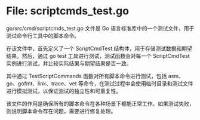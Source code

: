 # File: scriptcmds_test.go

go/src/cmd/scriptcmds_test.go 文件是 Go 语言标准库中的一个测试文件，用于测试命令行工具中的脚本命令。

在该文件中，首先定义了一个 ScriptCmdTest 结构体，用于存储测试数据和期望结果。然后，通过 go test 工具进行测试，测试函数会对每一个 ScriptCmdTest 实例进行测试，并比较实际结果与期望结果是否一致。

其中通过 TestScriptCommands 函数对所有脚本命令进行测试，包括 asm、go、gofmt、link、trace、vet 等命令，在测试过程中会使用临时目录和测试文件进行模拟测试，以保证测试的独立性和可重复性。

该文件的作用是确保所有的脚本命令在各种场景下都能正常工作。如果测试失败，则说明脚本命令存在问题，需要进行修复处理。

